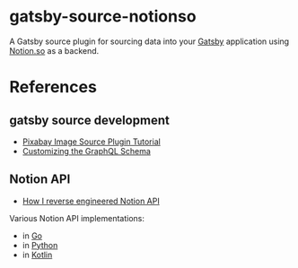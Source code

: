 # gatsby-source-notionso

A Gatsby source plugin for sourcing data into your [Gatsby](https://www.gatsbyjs.org/) application using [Notion.so](https://www.notion.so) as a backend.

# References

## gatsby source development

* [Pixabay Image Source Plugin Tutorial](https://www.gatsbyjs.org/docs/pixabay-source-plugin-tutorial/)
* [Customizing the GraphQL Schema](https://www.gatsbyjs.org/docs/schema-customization)

## Notion API

* [How I reverse engineered Notion API](https://blog.kowalczyk.info/article/88aee8f43620471aa9dbcad28368174c/how-i-reverse-engineered-notion-api.html)

Various Notion API implementations:
 * in [Go](https://github.com/kjk/notionapi)
 * in [Python](https://github.com/jamalex/notion-py)
 * in [Kotlin](https://github.com/petersamokhin/knotion-api)
